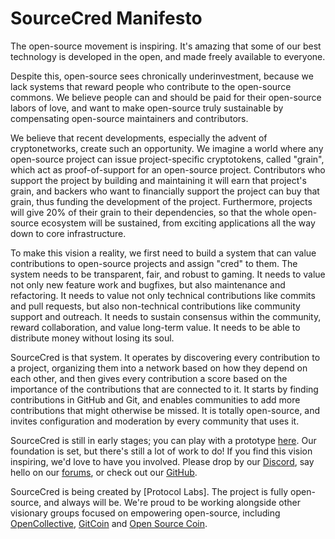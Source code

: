 # SourceCred Manifesto

The open-source movement is inspiring. It's amazing that some of our best
technology is developed in the open, and made freely available to everyone.

Despite this, open-source sees chronically underinvestment, because we lack
systems that reward people who contribute to the open-source commons. We
believe people can and should be paid for their open-source labors of love, and
want to make open-source truly sustainable by compensating open-source
maintainers and contributors.

We believe that recent developments, especially the advent of cryptonetworks,
create such an opportunity. We imagine a world where any open-source project
can issue project-specific cryptotokens, called "grain", which act as
proof-of-support for an open-source project. Contributors who support the
project by building and maintaining it will earn that project's grain, and
backers who want to financially support the project can buy that grain, thus
funding the development of the project. Furthermore, projects will give 20% of
their grain to their dependencies, so that the whole open-source ecosystem will
be sustained, from exciting applications all the way down to core
infrastructure.

To make this vision a reality, we first need to build a system that can value
contributions to open-source projects and assign "cred" to them. The system
needs to be transparent, fair, and robust to gaming. It needs to value not only
new feature work and bugfixes, but also maintenance and refactoring. It needs
to value not only technical contributions like commits and pull requests, but
also non-technical contributions like community support and outreach. It needs
to sustain consensus within the community, reward collaboration, and value
long-term value. It needs to be able to distribute money without losing its
soul.

SourceCred is that system. It operates by discovering every contribution to a
project, organizing them into a network based on how they depend on each other,
and then gives every contribution a score based on the importance of the
contributions that are connected to it. It starts by finding contributions in
GitHub and Git, and enables communities to add more contributions that might
otherwise be missed. It is totally open-source, and invites configuration and
moderation by every community that uses it.

SourceCred is still in early stages; you can play with a prototype [here][prototype].
Our foundation is set, but there's still a lot of work to do! If you find this vision
inspiring, we'd love to have you involved. Please drop by our [Discord], say hello on our
[forums], or check out our [GitHub].

[prototype]: http://sourcecred.io/prototype
[Discord]: https://discordapp.com/invite/tsBTgc9
[forums]: https://discuss.sourcecred.io/
[GitHub]: https://github.com/sourcecred/sourcecred

SourceCred is being created by [Protocol Labs]. The project is fully
open-source, and always will be. We're proud to be working alongside other
visionary groups focused on empowering open-source, including [OpenCollective],
[GitCoin] and [Open Source Coin](OSCoin).

[OpenCollective]: https://opencollective.com/
[GitCoin]: https://gitcoin.co/
[OSCoin]: http://oscoin.io/
